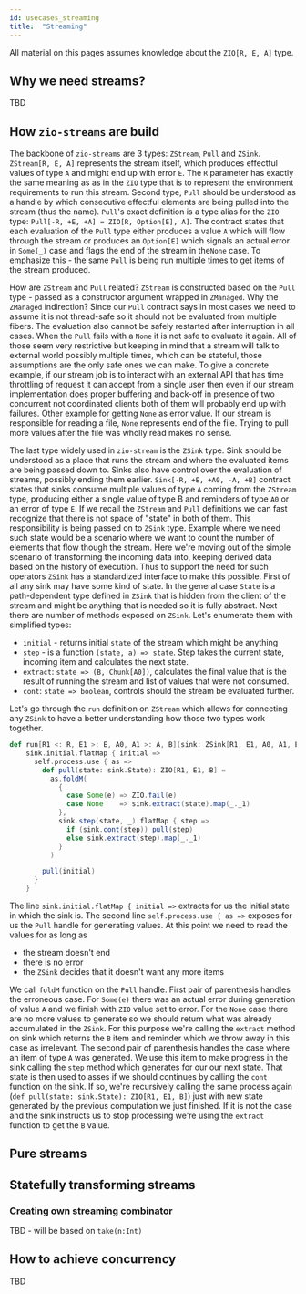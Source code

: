 ```yaml
---
id: usecases_streaming
title:  "Streaming"
---
```


All material on this pages assumes knowledge about the `ZIO[R, E, A]` type.

## Why we need streams?
TBD

## How `zio-streams` are build

The backbone of `zio-streams` are 3 types: `ZStream`, `Pull` and `ZSink`. 
`ZStream[R, E, A]` represents the stream itself, which produces effectful values of type `A` and might end up with 
error `E`. The `R` parameter has exactly the same meaning as as in the `ZIO` type that is to represent the environment
requirements to run this stream.
Second type, `Pull` should be understood as a handle by which consecutive effectful elements are being pulled into the
stream (thus the name). `Pull`'s exact definition is a type alias for the `ZIO` type:
`Pull[-R, +E, +A] = ZIO[R, Option[E], A]`. The contract states that each evaluation of the `Pull` type either produces a
value `A` which will flow through the stream or produces an `Option[E]` which signals an actual error in `Some(_)` case 
and flags the end of the stream in the`None` case. To emphasize this - the same `Pull` is being run multiple times to
get items of the stream produced.

How are `ZStream` and `Pull` related? `ZStream` is constructed based on the `Pull` type - passed as a constructor
argument wrapped in `ZManaged`. Why the `ZManaged` indirection? Since our `Pull` contract says in most cases we need to assume it
is not thread-safe so it should not be evaluated from multiple fibers. The evaluation also cannot be safely restarted after 
interruption in all cases. When the `Pull` fails with a `None` it is not safe to evaluate it again. All of those seem
very restrictive but keeping in mind that a stream will talk to external world possibly multiple times, which can be
stateful, those assumptions are the only safe ones we can make. To give a concrete example, if our stream job is to
interact with an external API that has time throttling of request it can accept from a single user then even if our 
stream implementation does proper buffering and back-off in presence of two concurrent not coordinated clients both of
them will probably end up with failures. Other example for getting `None` as error value. If our stream is responsible 
for reading a file, `None` represents end of the file. Trying to pull more values after the file was wholly read makes
no sense.

The last type widely used in `zio-stream` is the `ZSink` type. Sink should be understood as a place that runs the stream
and where the evaluated items are being passed down to. Sinks also have control over the evaluation of streams, possibly
ending them earlier. `Sink[-R, +E, +A0, -A, +B]` contract states that sinks consume multiple values of type `A` coming
from the `ZStream` type, producing either a single value of type B and reminders of type `A0` or an error of type `E`. 
If we recall the `ZStream` and `Pull` definitions we can fast recognize that there is not space of "state" in both of
them. This responsibility is being passed on to `ZSink` type. Example where we need such state would be a scenario where
we want to count the number of elements that flow though the stream. Here we're moving out of the simple scenario of 
transforming the incoming data into, keeping derived data based on the history of execution. Thus to support the need
for such operators `ZSink` has a standardized interface to make this possible. First of all any sink may have some kind of
state. In the general case `State` is a path-dependent type defined in `ZSink` that is hidden from the client of 
the stream and might be anything that is needed so it is fully abstract. Next there are number of methods exposed on 
`ZSink`. Let's enumerate them with simplified types:
- `initial` - returns initial `state` of the stream which might be anything
- `step` - is a function `(state, a) => state`. Step takes the current state, incoming item and calculates the next state.
- `extract`: `state => (B, Chunk[A0])`, calculates the final value that is the result of running the stream and list of 
  values that were not consumed.
- `cont`: `state => boolean`, controls should the stream be evaluated further.

Let's go through the `run` definition on `ZStream` which allows for connecting any `ZSink` to have a better 
understanding how those two types work together.

```scala
def run[R1 <: R, E1 >: E, A0, A1 >: A, B](sink: ZSink[R1, E1, A0, A1, B]): ZIO[R1, E1, B] =
    sink.initial.flatMap { initial =>
      self.process.use { as =>
        def pull(state: sink.State): ZIO[R1, E1, B] =
          as.foldM(
            {
              case Some(e) => ZIO.fail(e)
              case None    => sink.extract(state).map(_._1)
            },
            sink.step(state, _).flatMap { step =>
              if (sink.cont(step)) pull(step)
              else sink.extract(step).map(_._1)
            }
          )

        pull(initial)
      }
    }
```

The line `sink.initial.flatMap { initial =>` extracts for us the initial state in which the sink is. The second line
`self.process.use { as =>` exposes for us the `Pull` handle for generating values. At this point we need to read the
values for as long as 
- the stream doesn't end
- there is no error
- the `ZSink` decides that it doesn't want any more items

We call `foldM` function on the `Pull` handle. First pair of parenthesis handles the erroneous case. For `Some(e)` there was
an actual error during generation of value `A` and we finish with `ZIO` value set to error. For the `None` case there
are no more values to generate so we should return what was already accumulated in the `ZSink`. For this purpose we're
calling the `extract` method on sink which returns the `B` item and reminder which we throw away in this case as 
irrelevant. The second pair of parenthesis handles the case where an item of type `A` was generated. We use this item
to make progress in the sink calling the `step` method which generates for our our next state. That state is then used 
to asses if we should continues by calling the `cont` function on the sink. If so, we're recursively calling the same
process again (`def pull(state: sink.State): ZIO[R1, E1, B]`) just with new state generated by the previous computation 
we just finished. If it is not the case and the sink instructs us to stop processing we're using the `extract` function
to get the `B` value.




## Pure streams

## Statefully transforming streams

### Creating own streaming combinator
TBD - will be based on `take(n:Int)`

## How to achieve concurrency
TBD
